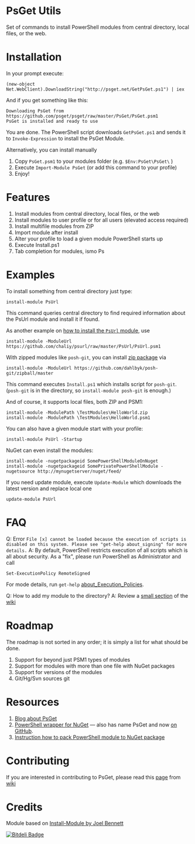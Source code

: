 PsGet Utils
=============

Set of commands to install PowerShell modules from central directory, local files, or the web.

Installation
============

In your prompt execute:

	(new-object Net.WebClient).DownloadString("http://psget.net/GetPsGet.ps1") | iex

And if you get something like this:

	Downloading PsGet from https://github.com/psget/psget/raw/master/PsGet/PsGet.psm1
	PsGet is installed and ready to use

You are done. The PowerShell script downloads `GetPsGet.ps1` and sends it to `Invoke-Expression` to install the PsGet Module.

Alternatively, you can install manually

1. Copy `PsGet.psm1` to your modules folder (e.g. `$Env:PsGet\PsGet\` )
2. Execute `Import-Module PsGet` (or add this command to your profile)
3. Enjoy!

Features
========

1. Install modules from central directory, local files, or the web
2. Install modules to user profile or for all users (elevated access required)
3. Install multifile modules from ZIP
4. Import module after install
5. Alter your profile to load a given module PowerShell starts up
6. Execute Install.ps1
7. Tab completion for modules, ismo Ps<Tab>

Examples
========
To install something from central directory just type:

    install-module PsUrl
    
This command queries central directory to find required information about the PsUrl module and install it if found.

As another example on [how to install the `PsUrl` module](https://github.com/chaliy/psurl/raw/master/PsUrl/PsUrl.psm1), use

    install-module -ModuleUrl https://github.com/chaliy/psurl/raw/master/PsUrl/PsUrl.psm1
    
With zipped modules like `posh-git`, you can install [zip package](https://github.com/dahlbyk/posh-git/zipball/master) via

    install-module -ModuleUrl https://github.com/dahlbyk/posh-git/zipball/master
    
This command executes `Install.ps1` which installs script for `posh-git`. (`posh-git` is in the directory, so `install-module posh-git` is enough.)

And of course, it supports local files, both ZIP and PSM1:

    install-module -ModulePath \TestModules\HelloWorld.zip
    install-module -ModulePath \TestModules\HelloWorld.psm1
    
You can also have a given module start with your profile:

    install-module PsUrl -Startup   

NuGet can even install the modules:

    install-module -nugetpackageid SomePowerShellModuleOnNuget
    install-module -nugetpackageid SomePrivatePowerShellModule -nugetsource http://mynugetserver/nuget/feed/

If you need update module, execute `Update-Module` which downloads the latest version and replace local one

    update-module PsUrl

FAQ
===

Q: Error `File [x] cannot be loaded because the execution of scripts is disabled on this system. Please see "get-help about_signing" for more details.`
A: By default, PowerShell restricts execution of all scripts which is all about security. As a "fix", please run PowerShell as Administrator and call 
    
    Set-ExecutionPolicy RemoteSigned
    
For mode details, run `get-help` [about_Execution_Policies](http://msdn.microsoft.com/en-us/library/dd347641.aspx).

Q: How to add my module to the directory?
A: Review a [small section](https://github.com/psget/psget/wiki/How-to-add-your-module-to-the-directory) of the [wiki](https://github.com/psget/psget/wiki)


Roadmap
=======

The roadmap is not sorted in any order; it is simply a list for what should be done.

1. Support for beyond just PSM1 types of modules
2. Support for modules with more than one file with NuGet packages
3. Support for versions of the modules
4. Git/Hg/Svn sources git

Resources
=========

1. [Blog about PsGet](http://blog.chaliy.name/tagged/psget)
2. [PowerShell wrapper for NuGet](http://code.andrewnurse.net/psget) — also has name PsGet and now [on GitHub](https://github.com/anurse/PS-Get).
3. [Instruction how to pack PowerShell module to NuGet package](http://haacked.com/archive/2011/04/19/writing-a-nuget-package-that-adds-a-command-to-the.aspx)

Contributing
============

If you are interested in contributing to PsGet, please read this [page](https://github.com/psget/psget/wiki/How-can-I-contribute-to-PsGet) from [wiki](https://github.com/psget/psget/wiki)

Credits
=======

Module based on [Install-Module by Joel Bennett](http://poshcode.org/1875)

[![Bitdeli Badge](https://d2weczhvl823v0.cloudfront.net/psget/psget/trend.png)](https://bitdeli.com/free "Bitdeli Badge")
